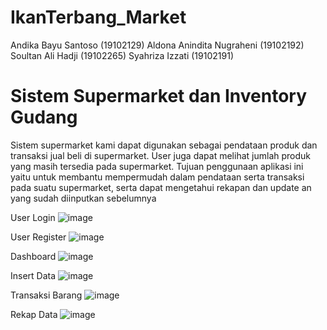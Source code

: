 # IkanTerbang_Market
Andika Bayu Santoso (19102129)
Aldona Anindita Nugraheni (19102192)
Soultan Ali Hadji (19102265)
Syahriza Izzati (19102191)

# Sistem Supermarket dan Inventory Gudang
Sistem supermarket kami dapat digunakan sebagai pendataan produk dan transaksi jual beli di supermarket. User juga dapat melihat jumlah  produk yang masih tersedia  pada supermarket. Tujuan penggunaan aplikasi ini yaitu untuk membantu mempermudah dalam pendataan serta transaksi pada suatu supermarket, serta dapat mengetahui rekapan dan update an yang sudah diinputkan sebelumnya

User Login
![image](https://imgur.com/CwN4aIt.png)

User Register
![image](https://imgur.com/IBoaSMl.png)

Dashboard
![image](https://imgur.com/5SrDtgT.png)

Insert Data
![image](https://imgur.com/7zlOaeM.png)

Transaksi Barang
![image](https://imgur.com/6StqJj7.png)

Rekap Data
![image](https://imgur.com/BQjcK5i.png)
